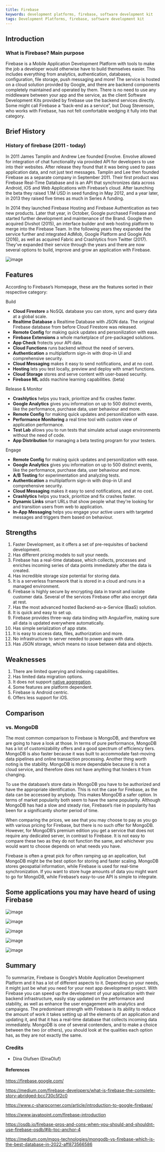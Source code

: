 ```yaml
---
title: Firebase
keywords: development platforms, firebase, software development kit
tags: Development Platforms, firebase, software development kit
---
```


## Introduction

### What is Firebase? Main purpose

Firebase is a Mobile Application Development Platform with tools to make the job a developer would otherwise have to build themselves easier. This includes everything from analytics, authentication, databases, configuration, file storage, push messaging and more! The service is hosted on a cloud solution provided by Google, and there are backend components completely maintained and operated by them. There is no need to use any middleware between your app and the service, as the client Software Development Kits provided by firebase use the backend services directly. Some might call Firebase a “back-end as a service”, but Doug Stevenson, who works with Firebase, has not felt comfortable wedging it fully into that category.

## Brief History

### History of firebase (2011 - today)

In 2011 James Tamplin and Andrew Lee founded Envolve. Envolve allowed for integration of chat functionality via provided API for developers to use into their websites. After release they found that it was being used to pass application data, and not just text messages. Tamplin and Lee then founded Firebase as a separate company in September 2011. Their first product was Firebase Real-Time Database and is an API that synchronizes data across Android, iOS and Web Applications with Firebase’s cloud. After launching the beta they raised 1.1M USD in seed funding in May 2012, and a year later, in 2013 they raised five times as much in Series A funding.

In 2014 they launched Firebase Hosting and Firebase Authentication as two new products. Later that year, in October, Google purchased Firebase and started further development and maintenance of the Brand. Google then acquired Divshot (2015), an interface builder and web hosting platform to merge into the Firebase Team. In the following years they expanded the service further and integrated AdMob, Google Platform and Google Ads (2016), as well as acquired Fabric and Crashlytics from Twitter (2017). They’ve expanded their service through the years and there are now several options to build, improve and grow an application with Firebase.

![image](https://user-images.githubusercontent.com/91533917/218750092-e8d847d7-538b-414e-9d04-83966b1a886b.png)

## Features

According to Firebase’s Homepage, these are the features sorted in their respective category:

Build

- **Cloud Firestore** a NoSQL database you can store, sync and query data at a global scale.
- **Realtime Database** a Realtime Database with JSON data. The original Firebase database from before Cloud Firestore was released.
- **Remote Config** for making quick updates and personilization with ease.
- **Firebase Extensions** a whole marketplace of pre-packaged solutions.
- **App Check** frotects your API data.
- **Cloud Functions** runs backend without the need of servers.
- **Authentication** a multiplatform sign-in with drop-in UI and comprehensive security.
- **Cloud Messaging** makes it easy to send notifications, and at no cost.
- **Hosting** lets you test locally, preview and deploy with smart functions.
- **Cloud Storage** stores and serve content with user-based security.
- **Firebase ML** adds machine learning capabilities. (beta)

Release & Monitor

- **Crashlytics** helps you track, prioritize and fix crashes faster.
- **Google Analytics** gives you information on up to 500 distinct events, like the performance, purchase data, user behaviour and more.
- **Remote Config** for making quick updates and personilization with ease.
- **Performance Monitoring** a real time tool with custom view of application performance.
- **Test Lab** allows you to run tests that simulate actual usage environments without the need of code.
- **App Distribution** for managing a beta testing program for your testers.

Engage

- **Remote Config** for making quick updates and personilization with ease.
- **Google Analytics** gives you information on up to 500 distinct events, like the performance, purchase data, user behaviour and more.
- **A/B Testing** for experimentation and analyzing tests.
- **Authentication** a multiplatform sign-in with drop-in UI and comprehensive security.
- **Cloud Messaging** makes it easy to send notifications, and at no cost.
- **Crashlytics** helps you track, prioritize and fix crashes faster.
- **Dynamic Links** smart URLs that show people what they're looking for and transition users from web to application.
- **In-App Messaging** helps you engage your active users with targeted messages and triggers them based on behaviour.

## Strengths

1. Faster Development, as it offers a set of pre-requisites of backend development.
2. Has different pricing models to suit your needs.
3. Firebase has a real-time database, which collects, processes and enriches incoming series of data points immediately after the data is created.
4. Has incredible storage size potential for storing data.
5. It is a serverless framework that is stored in a cloud and runs in a managed environment.
6. Firebase is highly secure by encrypting data in transit and isolate customer data. Several of the services Firebase offer also encrypt data at rest.
7. Has the most advanced hosted Backend-as-a-Service (BaaS) solution.
8. It is quick and easy to set up.
9. Firebase provides three-way data binding with AngularFire, making sure all data is updated everywhere automatically.
10. Has simple serialization of app state.
11. It is easy to access data, files, authorization and more.
12. No infrastructure to server needed to power apps with data.
13. Has JSON storage, which means no issue between data and objects.

## Weaknesses

1. There are limited querying and indexing capabilities.
2. Has limited data migration options.
3. It does not support [native aggregation](https://www.techtarget.com/searchdatamanagement/definition/data-aggregation).
4. Some features are platform dependent.
5. Firebase is Android centric.
6. Offers less support for iOS.

## Comparison

### vs. MongoDB

The most common comparison to Firebase is MongoDB, and therefore we are going to have a look at those. In terms of pure performance, MongoDB has a lot of customizability offers and a good spectrum of efficiency tiers. MongoDB is also faster because it was built to accommodate fast-moving data pipelines and online transaction processing. Another thing worth noting is the stability. MongoDB is more dependable because it is not a cloud service, and therefore does not have anything that hinders it from changing.

To use the database’s store data in MongoDB you have to be authorized and have the appropriate identification. This is not the case for Firebase, as the data can be accessed by anybody. This makes MongoDB a safer option. In terms of market popularity both seem to have the same popularity. Although MongoDB has had a slow and steady rise, Firebase’s rise in popularity has been for a significantly shorter period of time.

When comparing the prices, we see that you may choose to pay as you go with various pricing for Firebase, but there is no such offer for MongoDB. However, for MongoDB’s premium edition you get a service that does not require any dedicated server, in contrast to Firebase. It is not easy to compare these two as they do not function the same, and whichever you would want to choose depends on what needs you have.

Firebase is often a great pick for often ramping up an application, but MongoDB might be the best option for storing and faster scaling. MongoDB stores geospatial information, while Firebase is used for real-time synchronization. If you want to store huge amounts of data you might want to go for MongoDB, while Firebase’s easy-to-use API is simple to integrate.

## Some applications you may have heard of using Firebase

![image](https://user-images.githubusercontent.com/91533917/218753092-5b154dc3-e062-4eec-b109-e291482bef0e.png)

![image](https://user-images.githubusercontent.com/91533917/218753266-0d8ecdab-eedf-446e-a7a4-7c74e3ec02a5.png)

![image](https://user-images.githubusercontent.com/91533917/218753358-7d7ad764-10e7-463d-9d2d-b3514ac3b189.png)

![image](https://user-images.githubusercontent.com/91533917/218753441-2ff6c21d-f118-417d-b691-6efae80e947e.png)

![image](https://user-images.githubusercontent.com/91533917/218751259-2c38a121-4708-4202-b723-bedf30f6c1f0.png)

## Summary

To summarize, Firebase is Google’s Mobile Application Development Platform and it has a lot of different aspects to it. Depending on your needs, it might just be what you need for your next app development project. With Firebase you can speed up the development of your application with their backend infrastructure, easily stay updated on the performance and stability, as well as enhance the user engagement with analytics and campaigns. The predominant strength with Firebase is its ability to reduce the amount of work it takes setting up all the elements of an application and updating it, and that it has a real-time database that collects incoming data immediately. MongoDB is one of several contenders, and to make a choice between the two (or others), you should look at the qualities each option has, as they are not exactly the same.

### Credits

- Dina Olufsen (DinaOluf)

#### References

https://firebase.google.com/

https://medium.com/firebase-developers/what-is-firebase-the-complete-story-abridged-bcc730c5f2c0

https://www.c-sharpcorner.com/article/introduction-to-google-firebase/

https://www.javatpoint.com/firebase-introduction

https://osdb.io/firebase-pros-and-cons-when-you-should-and-shouldnt-use-firebase-osdb/#ib-toc-anchor-4

https://medium.com/mqos-technologies/mongodb-vs-firebase-which-is-the-best-database-in-2022-aff873566586
